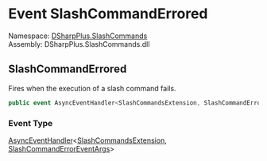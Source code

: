 # Event SlashCommandErrored

Namespace: [DSharpPlus.SlashCommands](DSharpPlus.SlashCommands.md)  
Assembly: DSharpPlus.SlashCommands.dll

## <a id="DSharpPlus_SlashCommands_SlashCommandsExtension_SlashCommandErrored"></a>SlashCommandErrored

Fires when the execution of a slash command fails.

```csharp
public event AsyncEventHandler<SlashCommandsExtension, SlashCommandErrorEventArgs> SlashCommandErrored
```

### Event Type

[AsyncEventHandler](DSharpPlus.AsyncEvents.AsyncEventHandler\-2.md)<[SlashCommandsExtension](DSharpPlus.SlashCommands.SlashCommandsExtension.md), [SlashCommandErrorEventArgs](DSharpPlus.SlashCommands.EventArgs.SlashCommandErrorEventArgs.md)\>

